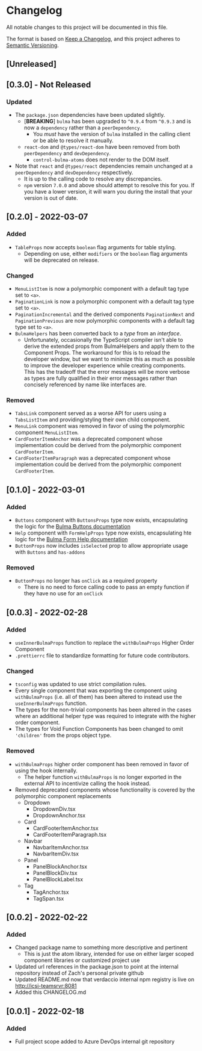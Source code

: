 # Changelog

All notable changes to this project will be documented in this file.

The format is based on [Keep a Changelog](https://keepachangelog.com/en/1.0.0/),
and this project adheres to [Semantic Versioning](https://semver.org/spec/v2.0.0.html).

## [Unreleased]

## [0.3.0] - Not Released

### Updated

-   The `package.json` dependencies have been updated slightly.
    -   [**BREAKING**] `bulma` has been upgraded to `^0.9.4` from `^0.9.3` and is now a `dependency` rather than a `peerDependency`.
        -   You _must_ have the version of `bulma` installed in the calling client or be able to resolve it manually.
    -   `react-dom` and `@types/react-dom` have been removed from both `peerDependency` and `devDependency`.
        -   `control-bulma-atoms` does not render to the DOM itself.
-   Note that `react` and `@types/react` dependencies remain unchanged at a `peerDependency` and `devDependency` respectively.
    -   It is up to the calling code to resolve any discrepancies.
    -   `npm` version `7.0.0` and above should attempt to resolve this for you. If you have a lower version, it will warn you during the install that your version is out of date.

## [0.2.0] - 2022-03-07

### Added

-   `TableProps` now accepts `boolean` flag arguments for table styling.
    -   Depending on use, either `modifiers` or the `boolean` flag arguments will be deprecated on release.

### Changed

-   `MenuListItem` is now a polymorphic component with a default tag type set to `<a>`.
-   `PaginationLink` is now a polymorphic component with a default tag type set to `<a>`.
-   `PaginationIncremental` and the derived components `PaginationNext` and `PaginationPrevious` are now polymorphic components with a default tag type set to `<a>`.
-   `BulmaHelpers` has been converted back to a _type_ from an _interface_.
    -   Unfortunately, occasionally the TypeScript compiler isn't able to derive the extended props from BulmaHelpers and apply them to the Component Props. The workaround for this is to reload the developer window, but
        we want to minimize this as much as possible to improve the developer experience while creating components. This has the tradeoff that the error messages will be more verbose as types are fully qualified in their error
        messages rather than concisely referenced by name like interfaces are.

### Removed

-   `TabsLink` component served as a worse API for users using a `TabsListItem` and providing/styling their own child component.
-   `MenuLink` component was removed in favor of using the polymorphic component `MenuListItem`.
-   `CardFooterItemAnchor` was a deprecated component whose implementation could be derived from the polymorphic component `CardFooterItem`.
-   `CardFooterItemParagraph` was a deprecated component whose implementation could be derived from the polymorphic component `CardFooterItem`.

## [0.1.0] - 2022-03-01

### Added

-   `Buttons` component with `ButtonsProps` type now exists, encapsulating the logic for the [Bulma Buttons documentation](https://bulma.io/documentation/elements/button/#list-of-buttons)
-   `Help` component with `FormHelpProps` type now exists, encapsulating hte logic for the [Bulma Form Help documentation](https://bulma.io/documentation/form/general/#complete-form-example)
-   `ButtonProps` now includes `isSelected` prop to allow appropriate usage with `Buttons` and `has-addons`

### Removed

-   `ButtonProps` no longer has `onClick` as a required property
    -   There is no need to force calling code to pass an empty function if they have no use for an `onClick`

## [0.0.3] - 2022-02-28

### Added

-   `useInnerBulmaProps` function to replace the `withBulmaProps` Higher Order Component
-   `.prettierrc` file to standardize formatting for future code contributors.

### Changed

-   `tsconfig` was updated to use strict compilation rules.
-   Every single component that was exporting the component using `withBulmaProps` (i.e. all of them) has been altered to instead use the `useInnerBulmaProps` function.
-   The types for the non-trivial components has been altered in the cases where an additional helper type was required to integrate with the higher order component.
-   The types for Void Function Components has been changed to omit `'children'` from the props object type.

### Removed

-   `withBulmaProps` higher order component has been removed in favor of using the hook internally.
    -   The helper function `withBulmaProps` is no longer exported in the external API to incentivize calling the hook instead.
-   Removed deprecated components whose functionality is covered by the polymorphic component replacements
    -   Dropdown
        -   DropdownDiv.tsx
        -   DropdownAnchor.tsx
    -   Card
        -   CardFooterItemAnchor.tsx
        -   CardFooterItemParagraph.tsx
    -   Navbar
        -   NavbarItemAnchor.tsx
        -   NavbarItemDiv.tsx
    -   Panel
        -   PanelBlockAnchor.tsx
        -   PanelBlockDiv.tsx
        -   PanelBlockLabel.tsx
    -   Tag
        -   TagAnchor.tsx
        -   TagSpan.tsx

## [0.0.2] - 2022-02-22

### Added

-   Changed package name to something more descriptive and pertinent
    -   This is just the atom library, intended for use on either larger scoped component libraries or customized project use
-   Updated url references in the package.json to point at the internal repository instead of Zach's personal private github
-   Updated README.md now that verdaccio internal npm registry is live on [http://icsi-teamsrvr:8081](http://icsi-teamsrvr:8081)
-   Added this CHANGELOG.md

## [0.0.1] - 2022-02-18

### Added

-   Full project scope added to Azure DevOps internal git repository
